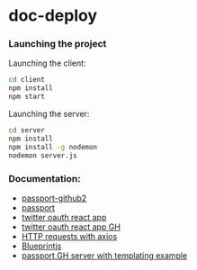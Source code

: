 # doc-deploy
### Launching the project
Launching the client:
```bash
cd client
npm install
npm start
```
Launching the server:
```bash
cd server
npm install
npm install -g nodemon
nodemon server.js
```

### Documentation:
- [passport-github2](http://www.passportjs.org/packages/passport-github2/)
- [passport](http://www.passportjs.org/docs/)
- [twitter oauth react app](https://www.freecodecamp.org/news/how-to-set-up-twitter-oauth-using-passport-js-and-reactjs-9ffa6f49ef0/)
- [twitter oauth react app GH](https://github.com/leannezhang/twitter-authentication)
- [HTTP requests with axios](https://blog.logrocket.com/how-to-make-http-requests-like-a-pro-with-axios/)
- [Blueprintjs](https://blueprintjs.com/docs/#blueprint)
- [passport GH server with templating example](https://github.com/cfsghost/passport-github/tree/master/examples/login)